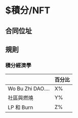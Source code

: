 # $積分/NFT

## 合同位址



## 規則

### 積分經濟學

|                   | 百分比 |
| ----------------- | --- |
| Wo Bu Zhi DAO.... | X%  |
| 社區與燃燒             | Y%  |
| LP 和 Burn         | Z%  |

